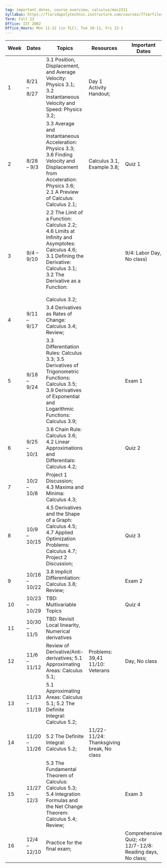```yaml
---
tag: important_dates, course_overview, calculus/mac2311
Syllabus: https://floridapolytechnic.instructure.com/courses/7714/files/5875187?module_item_id=428651
Term: Fall 23
Office: IST 2002
Office_Hours: Mon 11-12 (in TLC), Tue 10-11, Fri 12-1
---
```





| Week | Dates         | Topics                                                                                                                                                                                                 | Resources                       | Important Dates           |
| ---- | ------------- | ------------------------------------------------------------------------------------------------------------------------------------------------------------------------------------------------------ | ------------------------------- | ------------------------- |
| 1    | 8/21 – 8/27   | 3.1 Position, Displacement, and Average Velocity: Physics 3.1;  <br>3.2 Instantaneous Velocity and Speed: Physics 3.2;                                                                                 | Day 1 Activity Handout;         |                           |
| 2    | 8/28 – 9/3    | 3.3 Average and Instantaneous Acceleration: Physics 3.3;  <br>3.6 Finding Velocity and Displacement from Acceleration: Physics 3.6;  <br>2.1 A Preview of Calculus: Calculus 2.1;                      | Calculus 3.1, Example 3.8;      | Quiz 1                    |
| 3    | 9/4 – 9/10    | 2.2 The Limit of a Function: Calculus 2.2; 4.6 Limits at Infinity and Asymptotes: Calculus 4.6;  <br>3.1 Defining the Derivative: Calculus 3.1; 3.2 The Derivative as a Function:<br><br>Calculus 3.2; |                                 | 9/4: Labor Day, No class) |
| 4    | 9/11 – 9/17   | 3.4 Derivatives as Rates of Change: Calculus 3.4;  <br>Review;                                                                                                                                         |                                 |                           |
| 5    | 9/18 – 9/24   | 3.3 Differentiation Rules: Calculus 3.3; 3.5 Derivatives of Trigonometric Functions: Calculus 3.5;  <br>3.9 Derivatives of Exponential and Logarithmic Functions: Calculus 3.9;                        |                                 | Exam 1                    |
| 6    | 9/25 – 10/1   | 3.6 Chain Rule: Calculus 3.6; 4.2 Linear Approximations and Differentials: Calculus 4.2;                                                                                                               |                                 | Quiz 2                    |
| 7    | 10/2 – 10/8   | Project 1 Discussion;<br>4.3 Maxima and Minima: Calculus 4.3;                                                                                                                                          |                                 |                           |
| 8    | 10/9 – 10/15  | 4.5 Derivatives and the Shape of a Graph: <br>Calculus 4.5;<br>4.7 Applied Optimization Problems: <br> Calculus 4.7; <br>Project 2 Discussion;                                                         |                                 | Quiz 3                    |
| 9    | 10/16 – 10/22 | 3.8 Implicit Differentiation: Calculus 3.8; <br>Review;                                                                                                                                                |                                 | Exam 2                    |
| 10   | 10/23 – 10/29 | TBD: Multivariable Topics                                                                                                                                                                              |                                 | Quiz 4                    |
| 11   | 10/30 – 11/5  | TBD: Revisit Local linearity, Numerical derivatives                                                                                                                                                    |                                 |                           |
| 12   | 11/6 – 11/12  | Review of Derivative/Anti-derivatives; 5.1 Approximating Areas: Calculus 5.1;                                                                                                                          | Problems: 39,41 11/10: Veterans | Day, No class             |
| 13| 11/13 – 11/19| 5.1 Approximating Areas: Calculus 5.1; 5.2 The Definite Integral: Calculus 5.2; |
|14| 11/20 – 11/26 |5.2 The Definite Integral: Calculus 5.2;| 11/22-11/24: Thanksgiving break, No class|
| 15  | 11/27 – 12/3 | 5.3 The Fundamental Theorem of Calculus: Calculus 5.3;  <br>5.4 Integration Formulas and the Net Change Theorem: Calculus 5.4; Review; |     | Exam 3                                                      |
| 16  | 12/4 – 12/10 | Practice for the final exam;|     | Comprehensive Quiz;  <br 12/7-12/8: Reading days, No class; |
